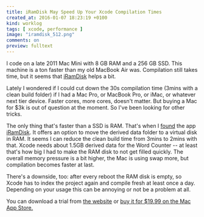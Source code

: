 ```yaml
---
title: iRamDisk May Speed Up Your Xcode Compilation Times
created_at: 2016-01-07 18:23:19 +0100
kind: worklog
tags: [ xcode, performance ]
image: "iramdisk_512.png"
comments: on
preview: fulltext
---
```



I code on a late 2011 Mac Mini with 8 GB RAM and a 256 GB SSD. This machine is a ton faster than my old MacBook Air was. Compilation still takes time, but it seems that [iRamDisk][mas] helps a bit.

Lately I wondered if I could cut down the 30s compilation time (3mins with a clean build folder) if I had a Mac Pro, or MacBook Pro, or iMac, or whatever next tier device. Faster cores, more cores, doesn't matter. But buying a Mac for $3k is out of question at the moment. So I've been looking for other tricks.

The only thing that's faster than a SSD is RAM. That's when I [found](https://paulofierro.com/blog/2014/3/16/speeding-up-xcode-development) the app [iRamDisk][mas]. It offers an option to move the derived data folder to a virtual disk in RAM. It seems I can reduce the clean build time from 3mins to 2mins with that. Xcode needs about 1.5GB derived data for the Word Counter -- at least that's how big I had to make the RAM disk to not get filled quickly. The overall memory pressure is a bit higher, the Mac is using swap more, but compilation becomes faster at last.

There's a downside, too: after every reboot the RAM disk is empty, so Xcode has to index the project again and compile fresh at least once a day. Depending on your usage this can be annoying or not be a problem at all.

You can download a trial from [the website](http://www.magnesium-app.com) or [buy it for $19.99 on the Mac App Store.][mas]

[mas]: https://itunes.apple.com/us/app/iramdisk/id492615400?mt=8&uo=4&at=11lxCd
